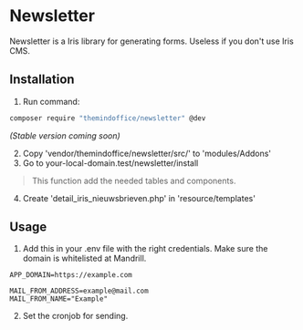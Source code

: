 # Newsletter

Newsletter is a Iris library for generating forms. Useless if you don't use Iris CMS.

## Installation
1. Run command:
```bash
composer require "themindoffice/newsletter" @dev
```
*(Stable version coming soon)*


2. Copy 'vendor/themindoffice/newsletter/src/' to 'modules/Addons'
3. Go to your-local-domain.test/newsletter/install
> This function add the needed tables and components.
4. Create 'detail_iris_nieuwsbrieven.php' in 'resource/templates'

## Usage

1. Add this in your .env file with the right credentials. Make sure the domain is whitelisted at Mandrill.
```
APP_DOMAIN=https://example.com

MAIL_FROM_ADDRESS=example@mail.com
MAIL_FROM_NAME="Example"
```

2. Set the cronjob for sending.